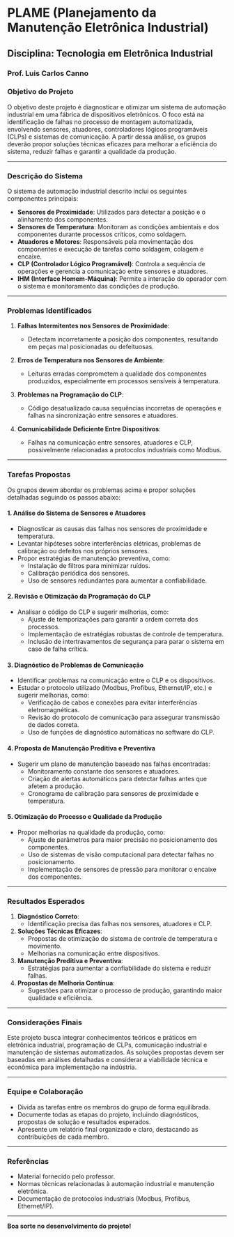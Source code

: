 # PLAME (Planejamento da Manutenção Eletrônica Industrial)

## Disciplina: Tecnologia em Eletrônica Industrial
### Prof. Luis Carlos Canno

### Objetivo do Projeto
O objetivo deste projeto é diagnosticar e otimizar um sistema de automação industrial em uma fábrica de dispositivos eletrônicos. O foco está na identificação de falhas no processo de montagem automatizada, envolvendo sensores, atuadores, controladores lógicos programáveis (CLPs) e sistemas de comunicação. A partir dessa análise, os grupos deverão propor soluções técnicas eficazes para melhorar a eficiência do sistema, reduzir falhas e garantir a qualidade da produção.

---

### Descrição do Sistema
O sistema de automação industrial descrito inclui os seguintes componentes principais:
- **Sensores de Proximidade**: Utilizados para detectar a posição e o alinhamento dos componentes.
- **Sensores de Temperatura**: Monitoram as condições ambientais e dos componentes durante processos críticos, como soldagem.
- **Atuadores e Motores**: Responsáveis pela movimentação dos componentes e execução de tarefas como soldagem, colagem e encaixe.
- **CLP (Controlador Lógico Programável)**: Controla a sequência de operações e gerencia a comunicação entre sensores e atuadores.
- **IHM (Interface Homem-Máquina)**: Permite a interação do operador com o sistema e monitoramento das condições de produção.

---

### Problemas Identificados
1. **Falhas Intermitentes nos Sensores de Proximidade**:
   - Detectam incorretamente a posição dos componentes, resultando em peças mal posicionadas ou defeituosas.

2. **Erros de Temperatura nos Sensores de Ambiente**:
   - Leituras erradas comprometem a qualidade dos componentes produzidos, especialmente em processos sensíveis à temperatura.

3. **Problemas na Programação do CLP**:
   - Código desatualizado causa sequências incorretas de operações e falhas na sincronização entre sensores e atuadores.

4. **Comunicabilidade Deficiente Entre Dispositivos**:
   - Falhas na comunicação entre sensores, atuadores e CLP, possivelmente relacionadas a protocolos industriais como Modbus.

---

### Tarefas Propostas
Os grupos devem abordar os problemas acima e propor soluções detalhadas seguindo os passos abaixo:

#### 1. Análise do Sistema de Sensores e Atuadores
- Diagnosticar as causas das falhas nos sensores de proximidade e temperatura.
- Levantar hipóteses sobre interferências elétricas, problemas de calibração ou defeitos nos próprios sensores.
- Propor estratégias de manutenção preventiva, como:
  - Instalação de filtros para minimizar ruídos.
  - Calibração periódica dos sensores.
  - Uso de sensores redundantes para aumentar a confiabilidade.

#### 2. Revisão e Otimização da Programação do CLP
- Analisar o código do CLP e sugerir melhorias, como:
  - Ajuste de temporizações para garantir a ordem correta dos processos.
  - Implementação de estratégias robustas de controle de temperatura.
  - Inclusão de intertravamentos de segurança para parar o sistema em caso de falha crítica.

#### 3. Diagnóstico de Problemas de Comunicação
- Identificar problemas na comunicação entre o CLP e os dispositivos.
- Estudar o protocolo utilizado (Modbus, Profibus, Ethernet/IP, etc.) e sugerir melhorias, como:
  - Verificação de cabos e conexões para evitar interferências eletromagnéticas.
  - Revisão do protocolo de comunicação para assegurar transmissão de dados correta.
  - Uso de funções de diagnóstico automáticas no software do CLP.

#### 4. Proposta de Manutenção Preditiva e Preventiva
- Sugerir um plano de manutenção baseado nas falhas encontradas:
  - Monitoramento constante dos sensores e atuadores.
  - Criação de alertas automáticos para detectar falhas antes que afetem a produção.
  - Cronograma de calibração para sensores de proximidade e temperatura.

#### 5. Otimização do Processo e Qualidade da Produção
- Propor melhorias na qualidade da produção, como:
  - Ajuste de parâmetros para maior precisão no posicionamento dos componentes.
  - Uso de sistemas de visão computacional para detectar falhas no posicionamento.
  - Implementação de sensores de pressão para monitorar o encaixe dos componentes.

---

### Resultados Esperados
1. **Diagnóstico Correto**:
   - Identificação precisa das falhas nos sensores, atuadores e CLP.
2. **Soluções Técnicas Eficazes**:
   - Propostas de otimização do sistema de controle de temperatura e movimento.
   - Melhorias na comunicação entre dispositivos.
3. **Manutenção Preditiva e Preventiva**:
   - Estratégias para aumentar a confiabilidade do sistema e reduzir falhas.
4. **Propostas de Melhoria Contínua**:
   - Sugestões para otimizar o processo de produção, garantindo maior qualidade e eficiência.

---

### Considerações Finais
Este projeto busca integrar conhecimentos teóricos e práticos em eletrônica industrial, programação de CLPs, comunicação industrial e manutenção de sistemas automatizados. As soluções propostas devem ser baseadas em análises detalhadas e considerar a viabilidade técnica e econômica para implementação na indústria.

---

### Equipe e Colaboração
- Divida as tarefas entre os membros do grupo de forma equilibrada.
- Documente todas as etapas do projeto, incluindo diagnósticos, propostas de solução e resultados esperados.
- Apresente um relatório final organizado e claro, destacando as contribuições de cada membro.

---

### Referências
- Material fornecido pelo professor.
- Normas técnicas relacionadas à automação industrial e manutenção eletrônica.
- Documentação de protocolos industriais (Modbus, Profibus, Ethernet/IP).

---

**Boa sorte no desenvolvimento do projeto!**